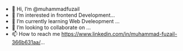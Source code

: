 - 👋 Hi, I’m @muhammadfuzail
- 👀 I’m interested in frontend Development...
- 🌱 I’m currently learning Web Dveleopment ...
- 💞️ I’m looking to collaborate on ...
- 📫 How to reach me https://www.linkedin.com/in/muhammad-fuzail-366b631aa/...

<!---
muhammadfuzail/muhammadfuzail is a ✨ special ✨ repository because its `README.md` (this file) appears on your GitHub profile.
You can click the Preview link to take a look at your changes.
--->
